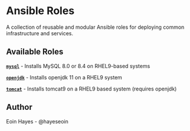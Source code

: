 # Ansible Roles

A collection of reusable and modular Ansible roles for deploying common infrastructure and services.

## Available Roles

[**`mysql`**](mysql) - Installs MySQL 8.0 or 8.4 on RHEL9-based systems

[**`openjdk`**](openjdk) - Installs openjdk 11 on a RHEL9 system

[**`tomcat`**](tomcat) - Installs tomcat9 on a RHEL9 based system (requires openjdk)

## Author

Eoin Hayes - @hayeseoin
